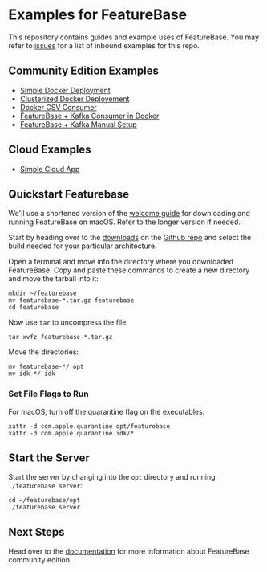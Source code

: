# Examples for FeatureBase
This repository contains guides and example uses of FeatureBase. You may refer to [issues](https://github.com/FeatureBaseDB/featurebase-examples/issues) for a list of inbound examples for this repo.

## Community Edition Examples
- [Simple Docker Deployment](https://github.com/FeatureBaseDB/featurebase-examples/tree/main/docker-simple#readme)
- [Clusterized Docker Deployement](https://github.com/FeatureBaseDB/featurebase-examples/tree/main/docker-cluster#readme)
- [Docker CSV Consumer](https://github.com/FeatureBaseDB/featurebase-examples/tree/main/docker-consumer#readme)
- [FeatureBase + Kafka Consumer in Docker](https://github.com/FeatureBaseDB/featurebase-examples/tree/main/docker-example#readme)
- [FeatureBase + Kafka Manual Setup](https://github.com/FeatureBaseDB/featurebase-examples/tree/main/kafka-starter#readme)

## Cloud Examples
- [Simple Cloud App](https://github.com/FeatureBaseDB/featurebase-examples/tree/main/cloud-simple-webapp#readme)

## Quickstart Featurebase
We'll use a shortened version of the [welcome guide](https://docs.featurebase.com/community/community-setup/community-install-config) for downloading and running FeatureBase on macOS. Refer to the longer version if needed.

Start by heading over to the [downloads](https://github.com/FeatureBaseDB/FeatureBase/releases) on the [Github repo](https://github.com/FeatureBaseDB/featurebase) and select the build needed for your particular architecture.

Open a terminal and move into the directory where you downloaded FeatureBase. Copy and paste these commands to create a new directory and move the tarball into it:

```
mkdir ~/featurebase
mv featurebase-*.tar.gz featurebase
cd featurebase
```

Now use `tar` to uncompress the file:

```
tar xvfz featurebase-*.tar.gz
```

Move the directories:

```
mv featurebase-*/ opt
mv idk-*/ idk
```

### Set File Flags to Run
For macOS, turn off the quarantine flag on the executables:

```
xattr -d com.apple.quarantine opt/featurebase
xattr -d com.apple.quarantine idk/*
```

## Start the Server
Start the server by changing into the `opt` directory and running `./featurebase server`:

```
cd ~/featurebase/opt
./featurebase server
```
## Next Steps
Head over to the [documentation](https://docs.featurebase.com/) for  more information about FeatureBase community edition.
